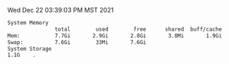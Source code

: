 Wed Dec 22 03:39:03 PM MST 2021
```bash
System Memory
               total        used        free      shared  buff/cache   available
Mem:           7.7Gi       2.9Gi       2.8Gi       3.0Mi       1.9Gi       4.4Gi
Swap:          7.6Gi        33Mi       7.6Gi
System Storage
1.1G	.
```
```bash
